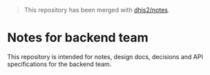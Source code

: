 > This repository has been merged with [dhis2/notes](https://github.com/dhis2/notes).

# Notes for backend team

This repository is intended for notes, design docs, decisions and API specifications for the backend team.
